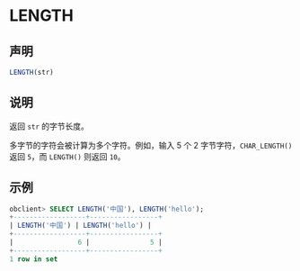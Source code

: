 # LENGTH

## 声明

```sql
LENGTH(str)
```

## 说明

返回 `str` 的字节长度。

多字节的字符会被计算为多个字符。例如，输入 5 个 2 字节字符，`CHAR_LENGTH()` 返回 `5`，而 `LENGTH()` 则返回 `10`。

## 示例

```sql
obclient> SELECT LENGTH('中国'), LENGTH('hello');
+------------------+-----------------+
| LENGTH('中国') | LENGTH('hello') |
+------------------+-----------------+
|                6 |               5 |
+------------------+-----------------+
1 row in set 
```
